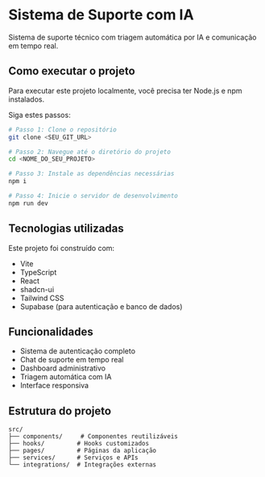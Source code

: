 
# Sistema de Suporte com IA

Sistema de suporte técnico com triagem automática por IA e comunicação em tempo real.

## Como executar o projeto

Para executar este projeto localmente, você precisa ter Node.js e npm instalados.

Siga estes passos:

```sh
# Passo 1: Clone o repositório
git clone <SEU_GIT_URL>

# Passo 2: Navegue até o diretório do projeto
cd <NOME_DO_SEU_PROJETO>

# Passo 3: Instale as dependências necessárias
npm i

# Passo 4: Inicie o servidor de desenvolvimento
npm run dev
```

## Tecnologias utilizadas

Este projeto foi construído com:

- Vite
- TypeScript
- React
- shadcn-ui
- Tailwind CSS
- Supabase (para autenticação e banco de dados)

## Funcionalidades

- Sistema de autenticação completo
- Chat de suporte em tempo real
- Dashboard administrativo
- Triagem automática com IA
- Interface responsiva

## Estrutura do projeto

```
src/
├── components/     # Componentes reutilizáveis
├── hooks/         # Hooks customizados
├── pages/         # Páginas da aplicação
├── services/      # Serviços e APIs
└── integrations/  # Integrações externas
```
